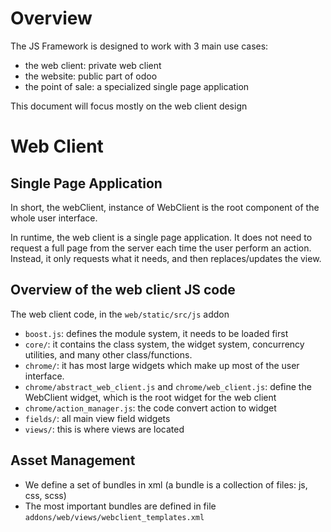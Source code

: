 # Overview

The JS Framework is designed to work with 3 main use cases:
- the web client: private web client
- the website: public part of odoo
- the point of sale: a specialized single page application

This document will focus mostly on the web client design

# Web Client
## Single Page Application

In short, the webClient, instance of WebClient is the root component of the whole user interface.

In runtime, the web client is a single page application. It does not need to request a full page from the server each time the user perform an action. Instead, it only requests what it needs, and then replaces/updates the view.

## Overview of the web client JS code

The web client code, in the `web/static/src/js` addon
- `boost.js`: defines the module system, it needs to be loaded first
- `core/`: it contains the class system, the widget system, concurrency utilities, and many other class/functions.
- `chrome/`: it has most large widgets which make up most of the user interface.
- `chrome/abstract_web_client.js` and `chrome/web_client.js`: define the WebClient widget, which is the root widget for the web client
- `chrome/action_manager.js`: the code convert action to widget
- `fields/`: all main view field widgets
- `views/`: this is where views are located

## Asset Management

- We define a set of bundles in xml (a bundle is a collection of files: js, css, scss)
- The most important bundles are defined in file `addons/web/views/webclient_templates.xml`
